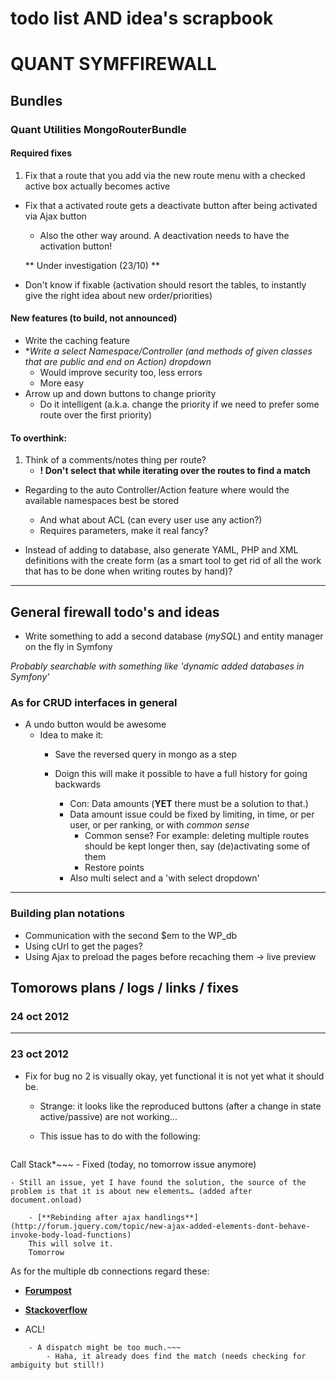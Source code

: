 # todo list AND idea's scrapbook
# QUANT SYMFFIREWALL
## Bundles

### Quant Utilities MongoRouterBundle
  


#### Required fixes
1. Fix that a route that you add via the new route menu with a checked active box actually becomes active  
- Fix that a activated route gets a deactivate button after being activated via Ajax button
	- Also the other way around. A deactivation needs to have the activation button!  
	   
	 ** Under investigation (23/10) **
	
- Don't know if fixable (activation should resort the tables, to instantly give the right idea about new order/priorities)


#### New features (to build, not announced)

- Write the caching feature
- **Write a select Namespace/Controller (and methods of given classes that are public and end on *Action) dropdown**
	- Would improve security too, less errors
	- More easy
- Arrow up and down buttons to change priority
	- Do it intelligent (a.k.a. change the priority if we need to prefer some route over the first priority)


#### To overthink:
1. Think of a comments/notes thing per route?
	* **! Don't select that while iterating over the routes to find a match**


- Regarding to the auto Controller/Action feature where would the available namespaces best be stored
	* And what about ACL (can every user use any action?)
	* Requires parameters, make it real fancy?
	
- Instead of adding to database, also generate YAML, PHP and XML definitions with the create form (as a smart tool to get rid of all the work that has to be done when writing routes by hand)?

---
  
## General firewall todo's and ideas

- Write something to add a second database (*mySQL*) and entity manager on the fly in Symfony

*Probably searchable with something like 'dynamic added databases in Symfony'*

### As for CRUD interfaces in general
- A undo button would be awesome 
	- Idea to make it:
		- Save the reversed query in mongo as a step
		- Doign this will make it possible to have a full history for going backwards
		
			- Con: Data amounts (**YET** there must be a solution to that.)
			- Data amount issue could be fixed by limiting, in time, or per user, or per ranking, or with *common sense*
				- Common sense? For example: deleting multiple routes should be kept longer then, say (de)activating some of them
				- Restore points
			- Also multi select and a 'with select dropdown'

---

### Building plan notations
- Communication with the second $em to the WP_db 
- Using cUrl to get the pages?
- Using Ajax to preload the pages before recaching them -> live preview
 

 
  
    
## Tomorows plans / logs / links / fixes
### 24 oct 2012

***

### 23 oct 2012
- Fix for bug no 2 is visually okay, yet functional it is not yet what it should be.
	- Strange: it looks like the reproduced buttons (after a change in state active/passive) are not working...
	
	- This issue has to do with the following:  
	~~~*Fatal error: Call to undefined function Quant\Utilities\MongoRouterBundle\Controller\Response() in /Applications/MAMP/htdocs/gingerware/src/Quant/Utilities/MongoRouterBundle/Controller/AdminController.php on line 103
Call Stack*~~~
		- Fixed (today, no tomorrow issue anymore)
		
	- Still an issue, yet I have found the solution, the source of the problem is that it is about new elements… (added after document.onload)
	
		- [**Rebinding after ajax handlings**](http://forum.jquery.com/topic/new-ajax-added-elements-dont-behave-invoke-body-load-functions)  
		This will solve it. 
		Tomorrow

As for the multiple db connections regard these:
   
- [**Forumpost**](http://forum.symfony-project.org/viewtopic.php?t=36408&p=121630)
- [**Stackoverflow**](http://stackoverflow.com/questions/6409167/symfony-2-multiple-and-dynamic-database-connection) 



 

- ACL!

~~~- Router path manipulator finish -> match?  
	- A dispatch might be too much.~~~
		- Haha, it already does find the match (needs checking for ambiguity but still!)




